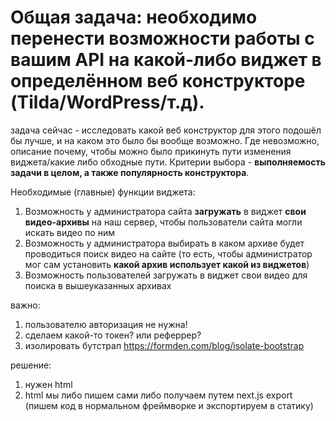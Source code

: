 # Общая задача: необходимо перенести возможности работы с вашим API на какой-либо виджет в определённом веб конструкторе (Tilda/WordPress/т.д). 

задача сейчас - исследовать какой веб конструктор для этого подошёл бы лучше, и на каком это было бы вообще возможно. Где невозможно, описание почему, чтобы можно было прикинуть пути изменения виджета/какие либо обходные пути. Критерии выбора - **выполняемость задачи в целом, а также популярность конструктора**. 

Необходимые (главные) функции виджета: 
1. Возможность у администратора сайта **загружать** в виджет **свои видео-архивы** на наш сервер, чтобы пользователи сайта могли искать видео по ним
2. Возможность у администратора выбирать в каком архиве будет проводиться поиск видео на сайте (то есть, чтобы администратор мог сам установить **какой архив использует какой из виджетов**)
3. Возможность пользователей загружать в виджет свои видео для поиска в вышеуказанных архивах

важно:
1. пользователю авторизация не нужна!
2. сделаем какой-то токен? или реферрер?
3. изолировать бутстрап https://formden.com/blog/isolate-bootstrap

решение:
1. нужен html
2. html мы либо пишем сами либо получаем путем next.js export (пишем код в нормальном фреймворке и экспортируем в статику)